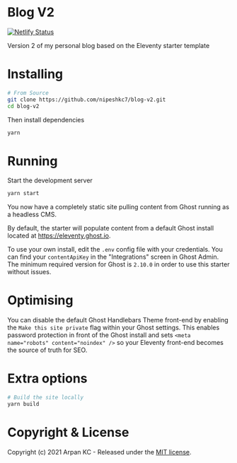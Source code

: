 # Blog V2
[![Netlify Status](https://api.netlify.com/api/v1/badges/59dc1d51-a011-4edb-9b7a-89f0b8530b28/deploy-status)](https://app.netlify.com/sites/arpansblogv2/deploys)

Version 2 of my personal blog based on the Eleventy starter template

# Installing

```bash
# From Source
git clone https://github.com/nipeshkc7/blog-v2.git
cd blog-v2 
```

Then install dependencies

```bash
yarn
```

# Running

Start the development server

```bash
yarn start
```

You now have a completely static site pulling content from Ghost running as a headless CMS.

By default, the starter will populate content from a default Ghost install located at https://eleventy.ghost.io.

To use your own install, edit the `.env` config file with your credentials. You can find your `contentApiKey` in the "Integrations" screen in Ghost Admin. The minimum required version for Ghost is `2.10.0` in order to use this starter without issues.

# Optimising

You can disable the default Ghost Handlebars Theme front-end by enabling the `Make this site private` flag within your Ghost settings. This enables password protection in front of the Ghost install and sets `<meta name="robots" content="noindex" />` so your Eleventy front-end becomes the source of truth for SEO.

# Extra options

```bash
# Build the site locally
yarn build
```

# Copyright & License

Copyright (c) 2021 Arpan KC - Released under the [MIT license](LICENSE).
